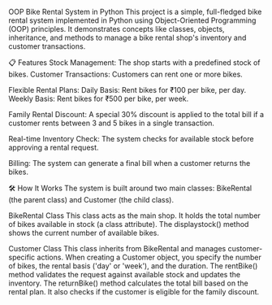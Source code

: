 OOP Bike Rental System in Python
This project is a simple, full-fledged bike rental system implemented in Python using Object-Oriented Programming (OOP) principles. It demonstrates concepts like classes, objects, inheritance, and methods to manage a bike rental shop's inventory and customer transactions.

📋 Features
Stock Management: The shop starts with a predefined stock of bikes.
Customer Transactions: Customers can rent one or more bikes.

Flexible Rental Plans:
Daily Basis: Rent bikes for ₹100 per bike, per day.
Weekly Basis: Rent bikes for ₹500 per bike, per week.

Family Rental Discount: A special 30% discount is applied to the total bill if a customer rents between 3 and 5 bikes in a single transaction.

Real-time Inventory Check: The system checks for available stock before approving a rental request.

Billing: The system can generate a final bill when a customer returns the bikes.

🛠️ How It Works
The system is built around two main classes: BikeRental (the parent class) and Customer (the child class).

BikeRental Class
This class acts as the main shop.
It holds the total number of bikes available in stock (a class attribute).
The displaystock() method shows the current number of available bikes.

Customer Class
This class inherits from BikeRental and manages customer-specific actions.
When creating a Customer object, you specify the number of bikes, the rental basis ('day' or 'week'), and the duration.
The rentBike() method validates the request against available stock and updates the inventory.
The returnBike() method calculates the total bill based on the rental plan. It also checks if the customer is eligible for the family discount.
